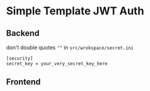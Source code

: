 # Simple Template JWT Auth

## Backend

don't double quotes ```""``` in
```src/wrokspace/secret.ini```
```
[security]
secret_key = your_very_secret_key_here
```


## Frontend
